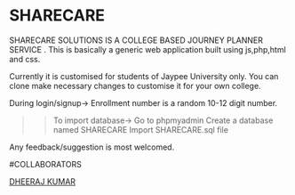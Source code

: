 # SHARECARE
SHARECARE SOLUTIONS IS A COLLEGE BASED JOURNEY PLANNER SERVICE .
This is basically a generic web application built using js,php,html and css.

Currently it is customised for students of Jaypee University only.
You can clone make necessary changes to customise it for your own college.

During login/signup->
Enrollment number is a random 10-12 digit number.

>>To import database->
Go to phpmyadmin
Create a database named SHARECARE
Import SHARECARE.sql file

Any feedback/suggestion is most welcomed.

#COLLABORATORS

[DHEERAJ KUMAR](https://githum.com/padfoot0)


